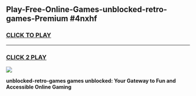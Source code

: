 
## Play-Free-Online-Games-unblocked-retro-games-Premium #4nxhf
<h3>
<a href="https://premium.freeplayer.one?title=unblocked-retro-games&ref=8M">CLICK TO PLAY</a></h3>
<hr>

<h3>
<a href="https://premium.freeplayer.one?title=unblocked-retro-games&ref=8M">CLICK 2 PLAY</a>
  
</h3>

<a href="https://premium.freeplayer.one?title=unblocked-retro-games&ref=8M"><img src="https://clearcache.store/games.png"></a>


**unblocked-retro-games games unblocked: Your Gateway to Fun and Accessible Online Gaming**
